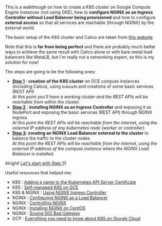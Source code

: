 This is a walkthough on how to create a K8S cluster on Google Compute Engine instances (not using GKE), how to **configure NGINX as an Ingress Controller without Load Balancer being provisioned** and how to configure **external access** so that all services are reachable (through NGINX) by the external world. 

The basic setup of the K8S cluster and Calico are taken from [this website](https://docs.projectcalico.org/getting-started/kubernetes/self-managed-public-cloud/gce).

Note that this is **far from being perfect** and there are probably much better ways to achieve the same result with Calico alone or with bare metal load balancers like MetaLB, but I'm really not a networking expert, so this is my solution for now! 

The steps are going to be the following ones: 
* **[Step 1](01.md)** : **creation of the K8S cluster** on GCE compute instances (including Calico), using `kubeadm` and creations of some basic services (REST API) <br/>
*At this point you'll have a working cluster and the REST APIs will be reachable from within the cluster.*
* **[Step 2](02.md)** : **installing NGINX as an Ingress Controller** and exposing it as NodePort and exposing the basic services (REST API) through NGINX Ingress <br/>
*At this point the REST APIs will be reachable from the internet, using the external IP address of any kubernetes node (worker or controller).*
* **[Step 3](03.md)**: **creating an NGINX Load Balancer external to the cluster** to balance the traffic to the cluster nodes <br/>
*At this point the REST APIs will be reachable from the internet, using the external IP address of the compute instance where the NGINX Load Balancer is installed.*

Alright! [Let's start with Step 1](01.md)!)


Useful resources that helped me: 
 * K8S : [Adding a name to the Kubernetes API Server Certificate](https://blog.scottlowe.org/2019/07/30/adding-a-name-to-kubernetes-api-server-certificate/)
 * K8S : [Self-managed K8S on GCE](https://docs.projectcalico.org/getting-started/kubernetes/self-managed-public-cloud/gce)
 * K8S & NGINX : [Using NGINX Ingress Controller](https://kubernetes.github.io/ingress-nginx/deploy/)
 * NGINX : [Configuring NGINX as a Load Balancer](https://docs.nginx.com/nginx/admin-guide/load-balancer/http-load-balancer/)
 * NGINX : [Controlling NGINX](https://docs.nginx.com/nginx/admin-guide/basic-functionality/runtime-control/)
 * NGINX : [Installing NGINX on CentOS](https://www.digitalocean.com/community/tutorials/how-to-install-nginx-on-centos-7)
 * NGINX : [Soving 502 Bad Gateway](https://stackoverflow.com/questions/23948527/13-permission-denied-while-connecting-to-upstreamnginx)
 * GCP : [Everything you need to know about K8S on Google Cloud](https://www.projectcalico.org/everything-you-need-to-know-about-kubernetes-networking-on-google-cloud/)